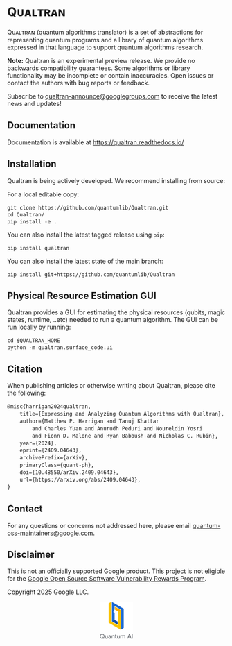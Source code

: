 # Qᴜᴀʟᴛʀᴀɴ

Qᴜᴀʟᴛʀᴀɴ (quantum algorithms translator) is a set of abstractions for representing quantum
programs and a library of quantum algorithms expressed in that language to support quantum
algorithms research.

**Note:** Qualtran is an experimental preview release. We provide no backwards compatibility
guarantees. Some algorithms or library functionality may be incomplete or contain inaccuracies.
Open issues or contact the authors with bug reports or feedback.

Subscribe to [qualtran-announce@googlegroups.com](https://groups.google.com/g/qualtran-announce)
to receive the latest news and updates!

## Documentation

Documentation is available at https://qualtran.readthedocs.io/

## Installation

Qualtran is being actively developed. We recommend installing from source:

For a local editable copy:

    git clone https://github.com/quantumlib/Qualtran.git
    cd Qualtran/
    pip install -e .

You can also install the latest tagged release using `pip`:

    pip install qualtran

You can also install the latest state of the main branch:

    pip install git+https://github.com/quantumlib/Qualtran

## Physical Resource Estimation GUI

Qualtran provides a GUI for estimating the physical resources (qubits, magic states, runtime, ..etc) needed to run a quantum algorithm. The GUI can be run locally by running:

    cd $QUALTRAN_HOME
    python -m qualtran.surface_code.ui

## Citation

When publishing articles or otherwise writing about Qualtran, please cite the
following:

```latex
@misc{harrigan2024qualtran,
    title={Expressing and Analyzing Quantum Algorithms with Qualtran},
    author={Matthew P. Harrigan and Tanuj Khattar
        and Charles Yuan and Anurudh Peduri and Noureldin Yosri
        and Fionn D. Malone and Ryan Babbush and Nicholas C. Rubin},
    year={2024},
    eprint={2409.04643},
    archivePrefix={arXiv},
    primaryClass={quant-ph},
    doi={10.48550/arXiv.2409.04643},
    url={https://arxiv.org/abs/2409.04643},
}
```

## Contact

For any questions or concerns not addressed here, please email
quantum-oss-maintainers@google.com.

## Disclaimer

This is not an officially supported Google product. This project is not
eligible for the [Google Open Source Software Vulnerability Rewards
Program](https://bughunters.google.com/open-source-security).

Copyright 2025 Google LLC.

<div align="center">
  <a href="https://quantumai.google">
    <img width="15%" alt="Google Quantum AI"
         src="./docs/_static/quantum-ai-vertical.svg">
  </a>
</div>
